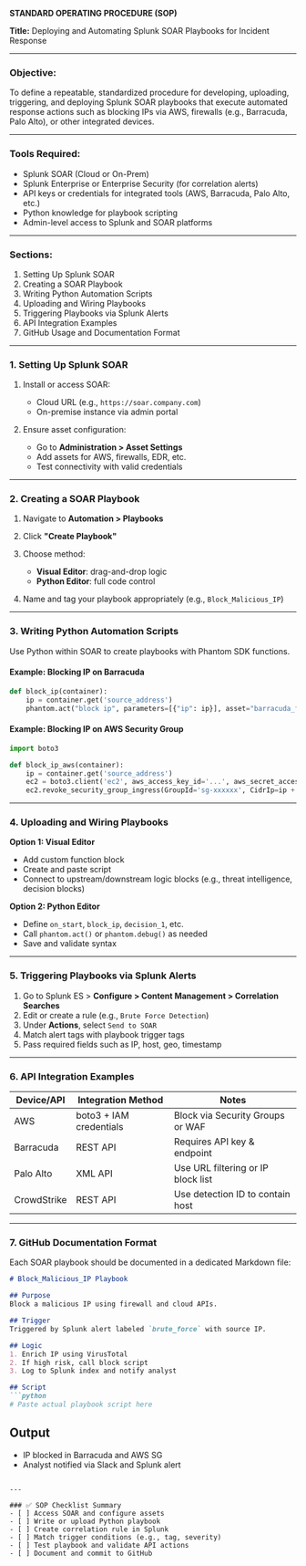 **STANDARD OPERATING PROCEDURE (SOP)**

**Title:** Deploying and Automating Splunk SOAR Playbooks for Incident Response

---

### **Objective:**

To define a repeatable, standardized procedure for developing, uploading, triggering, and deploying Splunk SOAR playbooks that execute automated response actions such as blocking IPs via AWS, firewalls (e.g., Barracuda, Palo Alto), or other integrated devices.

---

### **Tools Required:**

* Splunk SOAR (Cloud or On-Prem)
* Splunk Enterprise or Enterprise Security (for correlation alerts)
* API keys or credentials for integrated tools (AWS, Barracuda, Palo Alto, etc.)
* Python knowledge for playbook scripting
* Admin-level access to Splunk and SOAR platforms

---

### **Sections:**

1. Setting Up Splunk SOAR
2. Creating a SOAR Playbook
3. Writing Python Automation Scripts
4. Uploading and Wiring Playbooks
5. Triggering Playbooks via Splunk Alerts
6. API Integration Examples
7. GitHub Usage and Documentation Format

---

### **1. Setting Up Splunk SOAR**

1. Install or access SOAR:

   * Cloud URL (e.g., `https://soar.company.com`)
   * On-premise instance via admin portal
2. Ensure asset configuration:

   * Go to **Administration > Asset Settings**
   * Add assets for AWS, firewalls, EDR, etc.
   * Test connectivity with valid credentials

---

### **2. Creating a SOAR Playbook**

1. Navigate to **Automation > Playbooks**
2. Click **"Create Playbook"**
3. Choose method:

   * **Visual Editor**: drag-and-drop logic
   * **Python Editor**: full code control
4. Name and tag your playbook appropriately (e.g., `Block_Malicious_IP`)

---

### **3. Writing Python Automation Scripts**

Use Python within SOAR to create playbooks with Phantom SDK functions.

#### Example: Blocking IP on Barracuda

```python
def block_ip(container):
    ip = container.get('source_address')
    phantom.act("block ip", parameters=[{"ip": ip}], asset="barracuda_fw")
```

#### Example: Blocking IP on AWS Security Group

```python
import boto3

def block_ip_aws(container):
    ip = container.get('source_address')
    ec2 = boto3.client('ec2', aws_access_key_id='...', aws_secret_access_key='...')
    ec2.revoke_security_group_ingress(GroupId='sg-xxxxxx', CidrIp=ip + "/32", IpProtocol="-1")
```

---

### **4. Uploading and Wiring Playbooks**

**Option 1: Visual Editor**

* Add custom function block
* Create and paste script
* Connect to upstream/downstream logic blocks (e.g., threat intelligence, decision blocks)

**Option 2: Python Editor**

* Define `on_start`, `block_ip`, `decision_1`, etc.
* Call `phantom.act()` or `phantom.debug()` as needed
* Save and validate syntax

---

### **5. Triggering Playbooks via Splunk Alerts**

1. Go to Splunk ES > **Configure > Content Management > Correlation Searches**
2. Edit or create a rule (e.g., `Brute Force Detection`)
3. Under **Actions**, select `Send to SOAR`
4. Match alert tags with playbook trigger tags
5. Pass required fields such as IP, host, geo, timestamp

---

### **6. API Integration Examples**

| Device/API  | Integration Method      | Notes                              |
| ----------- | ----------------------- | ---------------------------------- |
| AWS         | boto3 + IAM credentials | Block via Security Groups or WAF   |
| Barracuda   | REST API                | Requires API key & endpoint        |
| Palo Alto   | XML API                 | Use URL filtering or IP block list |
| CrowdStrike | REST API                | Use detection ID to contain host   |

---

### **7. GitHub Documentation Format**

Each SOAR playbook should be documented in a dedicated Markdown file:

````markdown
# Block_Malicious_IP Playbook

## Purpose
Block a malicious IP using firewall and cloud APIs.

## Trigger
Triggered by Splunk alert labeled `brute_force` with source IP.

## Logic
1. Enrich IP using VirusTotal
2. If high risk, call block script
3. Log to Splunk index and notify analyst

## Script
```python
# Paste actual playbook script here
````

## Output

* IP blocked in Barracuda and AWS SG
* Analyst notified via Slack and Splunk alert

```

---

### ✅ SOP Checklist Summary
- [ ] Access SOAR and configure assets
- [ ] Write or upload Python playbook
- [ ] Create correlation rule in Splunk
- [ ] Match trigger conditions (e.g., tag, severity)
- [ ] Test playbook and validate API actions
- [ ] Document and commit to GitHub

```
